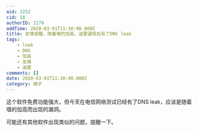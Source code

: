 ```yaml
---
aid: 3252
cid: 18
authorID: 2179
addTime: 2020-03-01T11:30:00.000Z
title: 友情提醒，随着墙的加高，迷雾通现在有了DNS leak
tags:
    - leak
    - DNS
    - 加高
    - 友情
    - 迷雾
comments: []
date: 2020-03-01T11:30:00.000Z
category: 梯子
---
```


这个软件免费功能强大，但今天在电信网络测试已经有了DNS leak，应该是随着墙的加高而出现的漏洞。

可能还有其他软件出现类似的问题，提醒一下。
